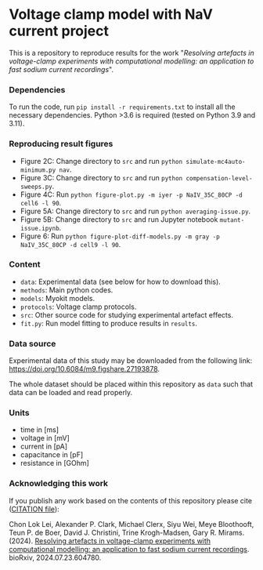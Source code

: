 # Voltage clamp model with NaV current project

This is a repository to reproduce results for the work "_Resolving artefacts in voltage-clamp experiments with computational modelling: an application to fast sodium current recordings_".

### Dependencies
To run the code, run `pip install -r requirements.txt` to install all the necessary dependencies. Python >3.6 is required (tested on Python 3.9 and 3.11).

### Reproducing result figures
- Figure 2C: Change directory to `src` and run `python simulate-mc4auto-minimum.py nav`.
- Figure 3C: Change directory to `src` and run `python compensation-level-sweeps.py`.
- Figure 4C: Run `python figure-plot.py -m iyer -p NaIV_35C_80CP -d cell6 -l 90`.
- Figure 5A: Change directory to `src` and run `python averaging-issue.py`.
- Figure 5B: Change directory to `src` and run Jupyter notebook `mutant-issue.ipynb`.
- Figure 6: Run `python figure-plot-diff-models.py -m gray -p NaIV_35C_80CP -d cell9 -l 90`.

### Content

- `data`: Experimental data (see below for how to download this).
- `methods`: Main python codes.
- `models`: Myokit models.
- `protocols`: Voltage clamp protocols.
- `src`: Other source code for studying experimental artefact effects.
- `fit.py`: Run model fitting to produce results in `results`.

### Data source
Experimental data of this study may be downloaded from the following link: <https://doi.org/10.6084/m9.figshare.27193878>.

The whole dataset should be placed within this repository as `data` such that data can be loaded and read properly.

### Units
- time in [ms]
- voltage in [mV]
- current in [pA]
- capacitance in [pF]
- resistance in [GOhm]


### Acknowledging this work
If you publish any work based on the contents of this repository please cite ([CITATION file](CITATION)):

Chon Lok Lei, Alexander P. Clark, Michael Clerx, Siyu Wei, Meye Bloothooft, Teun P. de Boer, David J. Christini, Trine Krogh-Madsen, Gary R. Mirams.
(2024).
[Resolving artefacts in voltage-clamp experiments with computational modelling: an application to fast sodium current recordings](https://doi.org/10.1101/2024.07.23.604780).
bioRxiv, 2024.07.23.604780.
